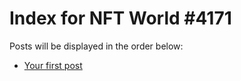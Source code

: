 # Index for NFT World #4171
Posts will be displayed in the order below:

- [Your first post](./001-first.md)

